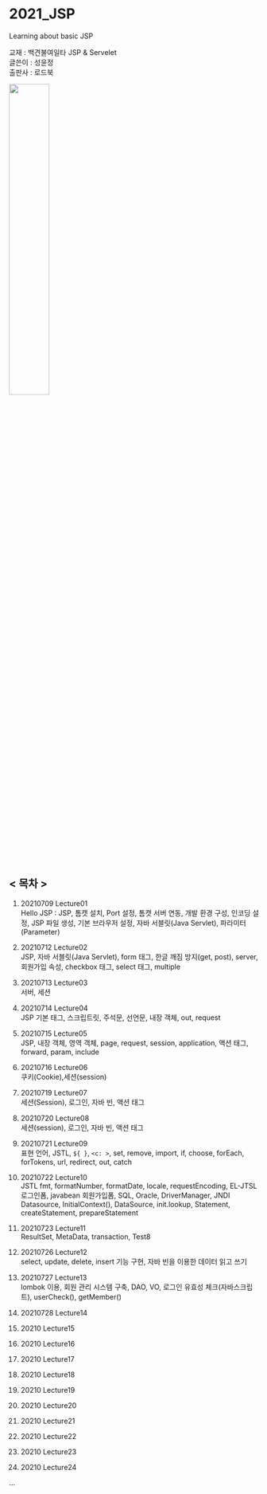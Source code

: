 # 2021_JSP
Learning about basic JSP   
   
교재 : 백견불여일타 JSP & Servelet    
글쓴이 : 성윤정   
출판사 : 로드북   
   
<img src="https://user-images.githubusercontent.com/84966961/125415005-6ab64dfb-6246-4b38-9fb6-7cfa50d20963.png" width="40%">
    

## < 목차 >
1. 20210709 Lecture01    
	Hello JSP : JSP, 톰캣 설치, Port 설정, 톰캣 서버 연동, 개발 환경 구성, 인코딩 설정, JSP 파일 생성, 기본 브라우저 설정, 자바 서블릿(Java Servlet), 파라미터(Parameter)
2. 20210712 Lecture02     
	JSP, 자바 서블릿(Java Servlet), form 태그, 한글 깨짐 방지(get, post), server, 회원가입 속성, checkbox 태그, select 태그, multiple
3. 20210713 Lecture03    
	서버, 세션
4. 20210714 Lecture04   
	JSP 기본 태그, 스크립트릿, 주석문, 선언문, 내장 객체, out, request   
5. 20210715 Lecture05   
    	JSP, 내장 객체, 영역 객체, page, request, session, application, 액션 태그, forward, param, include   
6. 20210716 Lecture06   
	쿠키(Cookie),세션(session)     
7. 20210719 Lecture07   
	세션(Session), 로그인, 자바 빈, 액션 태그   
8. 20210720 Lecture08   
	세션(session), 로그인, 자바 빈, 액션 태그
9. 20210721 Lecture09   
	표현 언어, JSTL, `${ }`, `<c: >`, set, remove, import, if, choose, forEach, forTokens, url, redirect, out, catch
10. 20210722 Lecture10    
	JSTL fmt, formatNumber, formatDate, locale, requestEncoding, EL-JTSL 로그인폼, javabean 회원가입폼, SQL, Oracle, DriverManager, JNDI Datasource, InitialContext(), DataSource, init.lookup, Statement, createStatement, prepareStatement
11. 20210723 Lecture11     
	ResultSet, MetaData, transaction, Test8
12. 20210726 Lecture12  
	select, update, delete, insert 기능 구현, 자바 빈을 이용한 데이터 읽고 쓰기
13. 20210727 Lecture13    
	lombok 이용, 회원 관리 시스템 구축, DAO, VO, 로그인 유효성 체크(자바스크립트), userCheck(), getMember()
14. 20210728 Lecture14    
	    
15. 20210 Lecture15     
	  	
16. 20210 Lecture16   
	
17. 20210 Lecture17   
	  	
18. 20210 Lecture18   
		  
19. 20210 Lecture19   
	 	
20. 20210 Lecture20    
		  
21. 20210 Lecture21    
	  
22. 20210 Lecture22   
	   
23. 20210 Lecture23    
	
24. 20210 Lecture24     
	    
	
...
